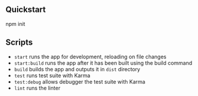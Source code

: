 ## Quickstart

npm init

## Scripts

- `start` runs the app for development, reloading on file changes
- `start:build` runs the app after it has been built using the build command
- `build` builds the app and outputs it in `dist` directory
- `test` runs test suite with Karma
- `test:debug` allows debugger the test suite with Karma
- `lint` runs the linter

